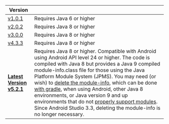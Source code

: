  Version |          |
------- | ------------- |
[v1.0.1](https://github.com/seancfoley/IPAddress/releases/tag/v1.0.1) | Requires Java 6 or higher |
[v2.0.2](https://github.com/seancfoley/IPAddress/releases/tag/v2.0.2) | Requires Java 8 or higher |
[v3.0.0](https://github.com/seancfoley/IPAddress/releases/tag/v3.0.0) | Requires Java 8 or higher |
[v4.3.3](https://github.com/seancfoley/IPAddress/releases/tag/v4.3.3) | Requires Java 8 or higher |
**[Latest Version v5.2.1](https://github.com/seancfoley/IPAddress/releases/tag/v5.2.1)** | Requires Java 8 or higher.  Compatible with Android using Android API level 24 or higher.  The code is compiled with Java 8 but provides a Java 9 compiled module-info.class file for those using the Java Platform Module System (JPMS).  You may need (or wish) to [delete the module-info](https://github.com/seancfoley/IPAddress/issues/16#issuecomment-452425235), which can be done [with gradle](https://github.com/seancfoley/IPAddress/issues/16#issuecomment-452564690), when using Android, other Java 8 environments, or Java version 9 and up environments that do not [properly support modules](https://ecosystem.atlassian.net/browse/AMPS-1509). Since Android Studio 3.3, deleting the module-info is no longer necessary. |

